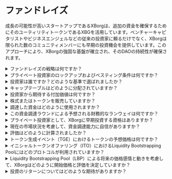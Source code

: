# ファンドレイズ

成長の可能性が高いスタートアップであるXBorgは、追加の資金を確保するためにそのユーティリティトークンであるXBGを活用しています。ベンチャーキャピタリストやビジネスエンジェルなどの従来の投資家に頼るだけでなく、XBorgは限られた数のコミュニティメンバーにも早期の投資機会を提供しています。このアプローチにより、XBorgの強固な基盤が確立され、そのDAOの持続性が確保されます。

<details>

<summary>ファンドレイズの戦略は何ですか？</summary>

資本調達の目的は、成長を促進し、チームの月間費用をカバーすることです。我々は過剰な資金調達を避け、資本の量よりも価値を優先します。現在、XBorgは20ヶ月のランウェイを持つ堅実な財務状況を有しており、追加の資金調達の緊急の必要性はありません。

#### ストラテジックラウンド

* 日程：2022年夏
* 調達額：$1m
* 評価額：$25m

#### シードラウンド

* 日程：2023年4月-9月
* 調達額：$5m
* 評価額：$45-55m

トークンのローンチに向けて準備を進める現時点では、追加の資金調達ラウンドは計画に含まれていません。ただし、プロトコルのトラクションや追加の採用の必要性に応じて、戦略を調整する柔軟性を保ちます。最終的には、XBorgの長期的な成長と成功にとって最善の選択を行います。\


</details>

<details>

<summary>プライベート投資家のロックアップおよびベスティング条件は何ですか？</summary>

プライベート投資家は、トークン生成イベント（TGE）時に10％のトークンをアンロックし、その後3ヶ月のロックイン期間があります。ロックイン期間終了後、残りのトークンは18ヶ月かけてベスティングされます。

\
なお、私たちのアプローチは、私たちが関与する取引所の具体的な要件に基づいて変更される可能性があることを覚えておくことが重要です。トークンのエコノミクスやベスティング/ロックインスケジュールについて、ティア1の取引所が意見を持つことは珍しくありませんので、彼らの基準に合わせるために戦略を調整する必要があるかもしれません。

</details>

<details>

<summary>投資家は誰ですか？どのような基準で選ばれましたか？</summary>

初期の資金調達ラウンドの投資家選定において、私たちは慎重に選びました。財務的な資本だけでなく、XBorgに他の重要な価値をもたらす投資家を優先しました。私たちの投資家は、以下のようなさまざまなバックグラウンドを持っています。

* AaveとLens Protocol：これらの企業の専門家は、ブロックチェーン技術と仮想通貨における深い専門知識を持っています。
* Yield Guild Games：仮想経済とブロックチェーンゲームの経験。
* ESL/Face it、Faze、G2：これらは競技ゲーム業界で最も有名な名前の一部であり、競技ゲームに関する洞察とネットワークを提供しています。
* Ethereum France、Consensys：これらの貢献者は、Ethereumとブロックチェーン開発に関する幅広い知識を持っています。
* French Esports：フランスのeスポーツの風景について強い理解を持っています。
* Savvy Games：ゲーム開発と戦略の専門家。

</details>

<details>

<summary>キャップテーブルはどのように分配されていますか？</summary>

ストラテジックラウンドでは、キャップテーブルへの公平な分配を確保するために、投資チケットごとに$50,000のキャップを設定しました。

</details>

<details>

<summary>投資家から期待する付加価値は何ですか？</summary>

投資家は、戦略的な指導、メンターシップ、および初期投資以上の財務支援を通じて、XBorgに重要な付加価値をもたらすことができます。投資家は、競争の激しいゲーム業界において、XBorgチームには即座に明らかにならない競争環境、業界のトレンド、成長の機会についての洞察を提供することができます。また、彼らはパートナーやアドバイザー、顧客への紹介を含む、ネットワークやリソースへのアクセスを提供することができます。これにより、XBorgはユーザーベースを構築し、パートナーシップを確立し、市場での存在感を拡大することができます。

財務支援を超えて、投資家はXBorgに信頼性と威信をもたらすこともできます。これは競争の激しい、急速に変化する業界において重要です。これにより、XBorgは競合他社の中で際立ち、追加の投資を引き付け、強力なブランドの評判を築くことができます。

全体的に、投資家はXBorgが長期的に成功するために必要な知識、専門知識、リソースを提供することができます。彼らは資本だけでなく、市場の変化に対応するためにXBorgが直面する課題を乗り越えるのに役立つことができます。

</details>

<details>

<summary>株式またはトークンを販売していますか？</summary>

現時点では、XBorgは株式を販売せずにトークンのみを販売しています。現在、会社の唯一の株主はSwissBorgとXBorgの創設者です。このアプローチは、株式を配布することなく、会社の価値の蓄積に焦点を絞るために意図的に選択されました。

</details>

<details>

<summary>調達した資金はどのように使用されますか？</summary>

私たちは$5mのシードラウンドを調達しています。調達した資金は以下のように割り当てられ、3年間にわたって使用されます。

* 技術開発：資金の60％（$3,000,000）は技術開発とインフラコストに割り当てられます。これは、市場の平均給与である$7,000の月額給与で計算した、3年間の10人のエンジニアのコストです。
* マーケティング：資金の20％（$1,000,000）はマーケティング費用、インフルエンサーキャンペーン、PR、スポンサーシップの機会、イベントに割り当てられます。
* 流動性と取引所リスティング：資金の10％（$500,000）は取引所リスティングの支払いと流動性の提供に割り当てられます。
* 運営費用：資金の10％（$500,000）はオフィスの賃料、法律費用、ソフトウェアのサブスクリプションに割り当てられます。
* 現在の資金は非技術的な人事費用をカバーしています。

</details>

<details>

<summary>この資金調達ラウンドによる予想される財務的なランウェイは何ですか？</summary>

このラウンドで調達した資金により、XBorgはおおよそ3年間の財務的なランウェイを確保することが予想されています。つまり、この期間にわたって当社の運営と成長戦略を維持するためのリソースが得られると予想しています。

</details>

<details>

<summary>プライベート投資家として、XBorgに早期投資する資格はありますか？</summary>

XBorgは、主にゲーム、eスポーツ、エンターテイメント業界で幅広い経験を持つ戦略的な投資家に早期投資の機会を提供しています。コミュニティ調達を除いて、これらの資格を満たさない場合、早期投資は可能ではありません。ただし、パブリックラウンドの段階に達した時点で、バックグラウンドや専門知識に関係なく、すべての興味を持った投資家に開放されます。

</details>

<details>

<summary>現在の市場状況を考慮して、資金調達能力に自信がありますか？</summary>

現時点では、XBorgはベンチャーキャピタリストやビジネスエンジェルからの大きな関心を集めており、シードラウンドにおいて約$1.5 millionの潜在的な資金調達が見込まれています。私たちのチームは、投資家を引き付けるためには、ロードマップの実行における進捗状況や市場でのトラクションを示すことが重要であることを認識しています。資金調達を確保することには引き続きコミットしていますが、私たちのアプローチは、大きな投資を蓄積するよりも、高品質の投資家を引き付けることを優先しています。

</details>

<details>

<summary>評価はどのように計算されましたか？</summary>

私たちの評価は、比較に基づいています。プロジェクトの比較対象のリストは[こちら](https://docs.google.com/spreadsheets/d/11sEz9B5ruauiKs3jPzSYJAc9VVpLu7QKnZHOLvxK\_ws/edit?usp=sharing)でご覧いただけます。

当社の企業の成長段階では、収益倍率、現金フローの割引、帳簿価値、清算価値などの従来の評価方法を利用することは、XBorgの評価の包括的かつ正確なイメージを提供することはできません。GameFiとSocialFiという急速に変化する領域で活動する新興スタートアップとして、私たちの価値は主に技術、チームの専門知識、市場の潜在能力などのより非物質的な要素によって決定されます。したがって、私たちのチームは、さまざまな指標を組み合わせ、業界や会社の独自の特徴を考慮した総合的な評価手法を採用しています。

デューデリジェンスプロセスの一環として、私たちのチームはGameFiとSocialFiの領域内の類似プロジェクトを分析し、類似のトークンの現在の取引価値や最新の投資ラウンドの結果を考慮しました。これらの要素は、私たちの全体的な戦略の決定に影響を与えましたが、市場での現在のトラクションなどの他の変数も投資家の関心に影響を与える可能性があることも認識しています。最終的に、$45 millionの評価が、高品質の投資家を引き付け、十分な全体的な投資関心を生み出すための最良のトレードオフを表していると判断しました。

</details>

<details>

<summary>トークン生成イベント（TGE）におけるトークンの予想価格は何ですか？</summary>

パブリックな資金調達は、Balancer Liquidity Bootstrapping Poolを通じて行われ、トークンの開始価格は$0.5で設定されます。プールは96：4のウェイト比率で開始し、72時間の期間をかけて50：50の比率に徐々にバランスを取ります。ただし、この初期の価格とウェイトの構造は、XBorgが将来的に協力する取引所の具体的な条件と要件に応じて変更される可能性があることを理解することが重要です。

</details>

<details>

<summary>イニシャルトークンオファリング（ITO）におけるLiquidity Bootstrapping Poolにはどのプロトコルが利用されていますか？</summary>

私たちのイニシャルトークンオファリングのためのLiquidity Bootstrapping Poolは、Balancerプロトコルを利用しています。

</details>

<details>

<summary>Liquidity Bootstrapping Pool（LBP）による将来の価格感情と動きを考慮して、XBorgはどのように開始価格と評価を決定していますか？</summary>

Liquidity Bootstrapping Pool（LBP）は、トークンのスムーズな価格発見プロセスを支援する主要なメカニズムとして機能します。供給と需要の間の公正かつ効率的な市場評価を可能にし、自然で動的なバランスを提供します。LBPsについての詳細は[こちら](https://docs.balancer.fi/concepts/pools/liquidity-bootstrapping.html#mental-model)をご覧ください。

</details>

<details>

<summary>投資のリターンについてはどのような期待がありますか？</summary>

XBGトークンは、シードラウンド後により高い価格で提供されることが予想されますが、投資はリスクを伴うものであり、正のリターンを保証することはできません。どんな投資でも、XBGトークンのパフォーマンスは市場の状況やその他の要因に影響を受ける可能性があります。

</details>

&#x20;